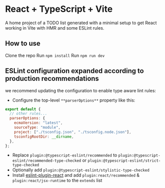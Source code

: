 # React + TypeScript + Vite

A home project of a TODO list generated with a minimal setup to get React working in Vite with HMR and some ESLint rules.

## How to use

Clone the repo
Run `npm install`
Run `npm run dev`

## ESLint configuration expanded according to production recommendations

we recommend updating the configuration to enable type aware lint rules:

- Configure the top-level `**parserOptions**` property like this:

```js
export default {
  // other rules...
  parserOptions: {
    ecmaVersion: "latest",
    sourceType: "module",
    project: ["./tsconfig.json", "./tsconfig.node.json"],
    tsconfigRootDir: __dirname,
  },
};
```

- Replace `plugin:@typescript-eslint/recommended` to `plugin:@typescript-eslint/recommended-type-checked` or `plugin:@typescript-eslint/strict-type-checked`
- Optionally add `plugin:@typescript-eslint/stylistic-type-checked`
- Install [eslint-plugin-react](https://github.com/jsx-eslint/eslint-plugin-react) and add `plugin:react/recommended` & `plugin:react/jsx-runtime` to the `extends` list
